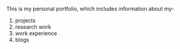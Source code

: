 This is my personal portfolio, which includes information about my- 
<ol>
  <li> projects</li>
  <li> research work </li>
  <li> work experience</li>
  <li> blogs </li>
</ol>
